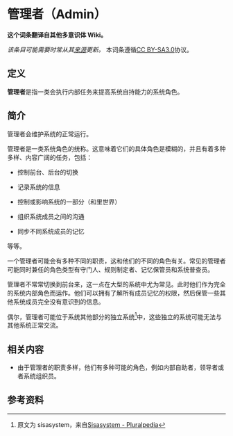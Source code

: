 # 管理者（Admin）

**这个词条翻译自其他多意识体 Wiki。**

_该条目可能需要时常从其[来源](https://pluralpedia.org/w/Admin)更新。_
本词条遵循[CC BY-SA3.0](https://creativecommons.org/licenses/by-sa/3.0/deed.zh-hans)协议。

## 定义

**管理者**是指一类会执行内部任务来提高系统自持能力的系统角色。

## 简介

管理者会维护系统的正常运行。

管理者是一类系统角色的统称。这意味着它们的具体角色是模糊的，并且有着多种多样、内容广阔的任务，包括：

- 控制前台、后台的切换

- 记录系统的信息

- 控制或影响系统的一部分（和里世界）

- 组织系统成员之间的沟通

- 同步不同系统成员的记忆

等等。

一个管理者可能会有多种不同的职责，这和他们的不同的角色有关。常见的管理者可能同时兼任的角色类型有守门人、规则制定者、记忆保管员和系统普查员。

管理者不常常切换到前台来，这一点在大型的系统中尤为常见。此时他们作为完全的系统内部角色而运作。他们可以拥有了解所有成员记忆的权限，然后保管一些其他系统成员完全没有意识到的信息。

偶尔，管理者可能位于系统其他部分的独立系统[^管理者-1]中，这些独立的系统可能无法与其他系统正常交流。

## 相关内容

- 由于管理者的职责多样，他们有多种可能的角色，例如内部自助者，领导者或者系统组织员。

## 参考资料

[^管理者-1]: 原文为 sisasystem，来自[Sisasystem - Pluralpedia](https://pluralpedia.org/w/Sisasystem)
